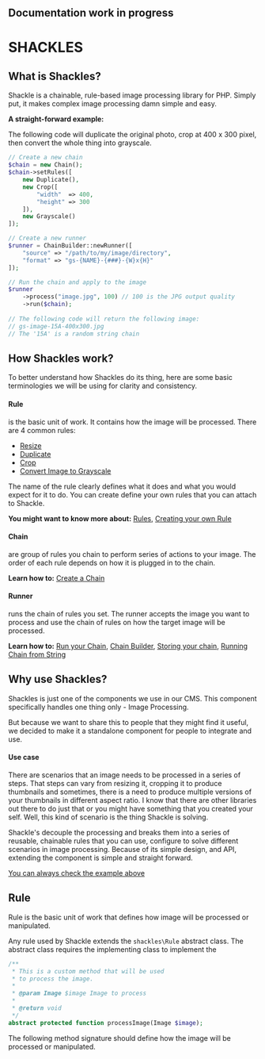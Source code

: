 **Documentation work in progress**
---
# SHACKLES
## What is Shackles?
Shackle is a chainable, rule-based image processing library for PHP.
Simply put, it makes complex image processing damn simple and easy.

<a name="example"></a>
**A straight-forward example:** 

The following code will duplicate the original photo, crop at 400 x 300 pixel, 
then convert the whole thing into grayscale.

```php
// Create a new chain
$chain = new Chain();
$chain->setRules([
    new Duplicate(),
    new Crop([
        "width"  => 400,
        "height" => 300
    ]),
    new Grayscale()
]);

// Create a new runner
$runner = ChainBuilder::newRunner([
    "source" => "/path/to/my/image/directory",
    "format" => "gs-{NAME}-{###}-{W}x{H}"
]);

// Run the chain and apply to the image
$runner
    ->process("image.jpg", 100) // 100 is the JPG output quality
    ->run($chain);
    
// The following code will return the following image: 
// gs-image-15A-400x300.jpg
// The '15A' is a random string chain
```

## How Shackles work?
To better understand how Shackles do its thing, here are some basic terminologies
we will be using for clarity and consistency.

#### Rule 
is the basic unit of work. It contains how the image will be processed. 
There are 4 common rules:

  * [Resize](#resize)
  * [Duplicate](#duplicate)
  * [Crop](#crop)
  * [Convert Image to Grayscale](#grayscale)
  
The name of the rule clearly defines what it does and what you would expect for it
 to do. You can create define your own rules that you can attach to Shackle.
 
**You might want to know more about:**
 [Rules](#rule), [Creating your own Rule](#create-rule)
 
#### Chain 
are group of rules you chain to perform series of actions to your image.
The order of each rule depends on how it is plugged in to the chain.
 
**Learn how to:**
 [Create a Chain](#chain)
 
#### Runner 
runs the chain of rules you set. The runner accepts the image you want 
to process and use the chain of rules on how the target image will be processed.

**Learn how to:**
 [Run your Chain](#runner), [Chain Builder](#chain-builder), 
 [Storing your chain](#chain-serializer), 
 [Running Chain from String](#string-to-chain)
  
  
## Why use Shackles?
Shackles is just one of the components we use in our CMS. This component 
specifically handles one thing only - Image Processing. 

But because we want to share this to people that they might find it useful, 
we decided to make it a standalone component for people to integrate and use. 

#### Use case
There are scenarios that an image needs to be processed in a series of steps.
That steps can vary from resizing it, cropping it to produce thumbnails and 
sometimes, there is a need to produce multiple versions of your thumbnails in 
different aspect ratio. I know that there are other libraries out there to do just
 that or you might have something that you created your self. Well, 
 this kind of scenario is the thing Shackle is solving.
  
Shackle's decouple the processing and breaks them into a series of reusable, 
chainable rules that you can use, configure to solve different scenarios in image 
processing. Because of its simple design, and API, extending the component is 
simple and straight forward.

[You can always check the example above](#example)

<a name="rule"></a>
## Rule
Rule is the basic unit of work that defines how image will be processed or 
manipulated.

Any rule used by Shackle extends the ```shackles\Rule``` abstract class.
The abstract class requires the implementing class to implement the
 
```php
/**
 * This is a custom method that will be used
 * to process the image.
 *
 * @param Image $image Image to process
 *
 * @return void
 */
abstract protected function processImage(Image $image);
``` 

The following method signature should define how the image will be 
processed or manipulated.
